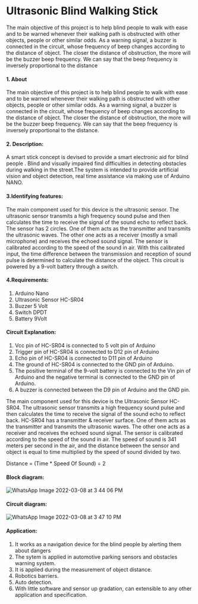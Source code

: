 # Ultrasonic Blind Walking Stick

The main objective of this project is to help blind people to walk with ease and to be warned whenever their walking path is obstructed with other objects, people or other similar odds. As a warning signal, a buzzer is connected in the circuit, whose frequency of beep changes according to the distance of object. The closer the distance of obstruction, the more will be the buzzer beep frequency. We can say that the beep frequency is inversely proportional to the distance

#### 1. About 

The main objective of this project is to help blind people to walk with ease and to be warned whenever their walking path is obstructed with other objects, people or other similar odds. As a warning signal, a buzzer is connected in the circuit, whose frequency of beep changes according to the distance of object. The closer the distance of obstruction, the more will be the buzzer beep frequency. We can say that the beep frequency is inversely proportional to the distance.

#### 2. Description:

A smart stick concept is devised to provide a smart electronic aid for blind people . Blind and visually impaired find difficulties in detecting obstacles during walking in the street.The system is intended to provide artificial vision and object detection, real time assistance via  making use of Arduino NANO. 

#### 3.Identifying features:
The main component used for this device is the ultrasonic sensor.  The ultrasonic sensor transmits a high frequency sound pulse and then calculates the time to receive the signal of the sound echo to reflect back. The sensor has 2 circles. One of them acts as the transmitter and transmits the ultrasonic waves. The other one acts as a receiver (mostly a small microphone) and receives the echoed sound signal. The sensor is calibrated according to the speed of the sound in air. With this calibrated input, the time difference between the transmission and reception of sound pulse is determined to calculate the distance of the object. This circuit is powered by a 9-volt battery through a switch.
#### 4.Requirements:

  1. Arduino	Nano	
  2. Ultrasonic Sensor	HC-SR04	
  3. Buzzer	5 Volt	
  4. Switch	DPDT	
  5. Battery	9Volt	


#### Circuit Explanation:
1. Vcc pin of HC-SR04 is connected to 5 volt pin of Arduino
2. Trigger pin of HC-SR04 is connected to D12 pin of Arduino
3. Echo pin of HC-SR04 is connected to D11 pin of Arduino
4. The ground of HC-SR04 is connected to the GND pin of Arduino.
5. The positive terminal of the 9-volt battery is connected to the Vin pin of Arduino and the negative terminal is connected to the GND pin of Arduino.
6. A buzzer is connected between the D9 pin of Arduino and the GND pin.

The main component used for this device is the Ultrasonic Sensor HC-SR04. The ultrasonic sensor transmits a high frequency sound pulse and then calculates the time to receive the signal of the sound echo to reflect back. HC-SR04 has a transmitter & receiver surface. One of them acts as the transmitter and transmits the ultrasonic waves. The other one acts as a receiver and receives the echoed sound signal. The sensor is calibrated according to the speed of the sound in air. The speed of sound is 341 meters per second in the air, and the distance between the sensor and object is equal to time multiplied by the speed of sound divided by two.

Distance = (Time * Speed Of Sound) ÷ 2

#### Block diagram:
![WhatsApp Image 2022-03-08 at 3 44 06 PM](https://user-images.githubusercontent.com/98872154/157216011-8396e3b1-dafb-4919-b22e-2de64e98cb1f.jpeg)
#### Circuit diagram:
![WhatsApp Image 2022-03-08 at 3 47 10 PM](https://user-images.githubusercontent.com/98872154/157216510-b980ca60-6de4-4dc0-ab41-cc1341592f94.jpeg)
#### Application:
1. It works as a navigation device for the blind people by alerting them about dangers
2. The sytem is applied in automotive parking sensors and obstacles warning system. 
3. It is applied during the measurement of object distance. 
4. Robotics barriers. 
5. Auto detection. 
6. With little software and sensor up gradation, can extensible to any other application and specification. 